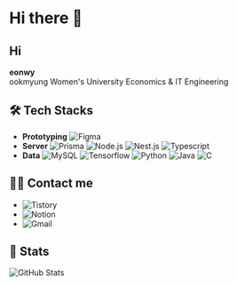 # Hi there 👋

## Hi
**eonwy**
<br>
ookmyung Women's University Economics & IT Engineering

## 🛠️ Tech Stacks
- **Prototyping**
  ![Figma](https://img.shields.io/badge/Figma-F24E1E?style=plastic&logo=Figma&logoColor=white)
- **Server**
  ![Prisma](https://img.shields.io/badge/Prisma-2D3748?style=plastic&logo=Prisma&logoColor=white)
  ![Node.js](https://img.shields.io/badge/Node.js-339933?style=plastic&logo=Node.js&logoColor=white)
  ![Nest.js](https://img.shields.io/badge/Node.js-339933?style=plastic&logo=Nest.js&logoColor=white)
  ![Typescript](https://img.shields.io/badge/Javascript-F7DF1E?style=plastic&logo=Typescript&logoColor=white)
- **Data**
  ![MySQL](https://img.shields.io/badge/MySQL-4479A1?style=plastic&logo=MySQL&logoColor=white)
  ![Tensorflow](https://img.shields.io/badge/Tensorflow-FF6F00?style=plastic&logo=Tensorflow&logoColor=white)
  ![Python](https://img.shields.io/badge/Python-3776AB?style=plastic&logo=Python&logoColor=white)
  ![Java](https://img.shields.io/badge/Java-007396?style=plastic&logo=Java&logoColor=white)
  ![C](https://img.shields.io/badge/C-A8B9CC?style=plastic&logo=C&logoColor=white)

## 🧑‍💻 Contact me
- ![Tistory](https://img.shields.io/badge/Tistory-000000?style=plastic&logo=Tistory&logoColor=white)
- ![Notion](https://img.shields.io/badge/Notion-000000?style=plastic&logo=Notion&logoColor=white)
- ![Gmail](https://img.shields.io/badge/Gmail-EA4335?style=plastic&logo=Gmail&logoColor=white)

## 🏅 Stats
![GitHub Stats](https://github-readme-stats.vercel.app/api?username=eonwy&bg_color=180,b2e193,00000000&title_color=363a36&text_color=363a36)
